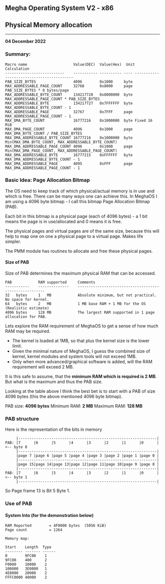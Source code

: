 ## Megha Operating System V2 - x86
## Physical Memory allocation
------------------------------------------------------------------------------
__04 December 2022__

### Summary:

```
Macro name                     Value(DEC)  Value(Hex)  Unit  Calculation
---------------------------    ----------- ---------- ---- ------------------------------------------
PAB_SIZE_BYTES                 4096        0x1000     byte
MAX_ADDRESSABLE_PAGE_COUNT     32768       0x8000     page PAB_SIZE_BYTES * 8 bytes/page
MAX_ADDRESSABLE_BYTE_COUNT     134217728   0x8000000  byte MAX_ADDRESSABLE_PAGE_COUNT * PAB_SIZE_BYTES
MAX_ADDRESSABLE_BYTE           134217727   0x7FFFFFF  byte MAX_ADDRESSABLE_BYTE_COUNT - 1
MAX_ADDRESSABLE_PAGE           32767       0x7FFF     page MAX_ADDRESSABLE_PAGE_COUNT - 1
MAX_DMA_BYTE_COUNT             16777216    0x1000000  byte Fixed 16 MiB
MAX_DMA_PAGE_COUNT             4096        0x1000     page MAX_DMA_BYTE_COUNT / PAB_SIZE_BYTES
MAX_DMA_ADDRESSABLE_BYTE_COUNT 16777216    0x1000000  byte Min(MAX_DMA_BYTE_COUNT, MAX_ADDRESSABLE_BYTE_COUNT)
MAX_DMA_ADDRESSABLE_PAGE_COUNT 4096        0x1000     page Min(MAX_DMA_PAGE_COUNT, MAX_ADDRESSABLE_PAGE_COUNT)
MAX_DMA_ADDRESSABLE_BYTE       16777215    0xFFFFFF   byte MAX_DMA_ADDRESSABLE_BYTE_COUNT - 1
MAX_DMA_ADDRESSABLE_PAGE       4095        0xFFF      page MAX_DMA_ADDRESSABLE_PAGE_COUNT - 1
```

### Basic Idea: Page Allocation Bitmap

The OS need to keep track of which physical/actual memory is in use and which is free. There can be
many ways one can achieve this. In MeghaOS I am using a 4096 byte bitmap - I call this bitmap Page
Allocation Bitmap (PAB).

Each bit in this bitmap is a physical page (each of 4096 bytes) - a 1 bit means the page is in
use/allocated and 0 means it is free.

The physical pages and virtual pages are of the same size, because this will help to map one on one
a physical page to a virtual page. Makes life simpler.

The PMM module has routines to allocate and free these physical pages.

#### Size of PAB

Size of PAB determines the maximum physical RAM that can be accessed.

```
PAB            RAM supported     Comments
-----------    --------------    -------------------------------------------------------
32   bytes     1   MB            Absolute minimum, but not practical. No space for kernel.
64   bytes     2   MB            1 MB base RAM + 1 MB for the OS (Realistic estimate)
4096 bytes     128 MB            The largest RAM supported in 1 page allocation for PAB.
```

Lets explore the RAM requirement of MeghaOS to get a sense of how much RAM may be required.
* The kernel is loaded at 1MB, so that plus the kernel size is the lower limit.
* Given the minimal nature of MeghaOS, I guess the combined size of kernel, kernel modules and
  system tools will not exceed 1MB.
* Only when more advanced/graphical software is added, will the RAM requirement will exceed 2 MB.

It is this safe to assume, that the **minimum RAM which is required is 2 MB**. But what is the
maximum and thus the PAB size.

Looking at the table above I think the best bet is to start with a PAB of size 4096 bytes
(this the above mentioned 4096 byte bitmap).

PAB size: **4096 bytes**
Minimum RAM: **2 MB**
Maximum RAM: **128 MB**

### PAB structure

Here is the representation of the bits in memory

```
     |---------------------------------------------------------------|
PAB: |7      |6      |5      |4      |3      |2      |1      |0      |      <-- byte 0
     |---------------------------------------------------------------|
     |page 7 |page 6 |page 5 |page 4 |page 3 |page 2 |page 1 |page 0 |
     |---------------------------------------------------------------|
     |page 15|page 14|page 13|page 12|page 11|page 10|page 9 |page 8 |
     |---------------------------------------------------------------|
PAB: |7      |6      |5      |4      |3      |2      |1      |0      |      <-- byte 1
     |---------------------------------------------------------------|
```

So Page frame 13 is Bit 5 Byte 1.

### Use of PAB

#### System Into (for the demonstration below)

```
RAM Reported        = 4F0000 bytes  (5056 KiB)
Page count          = 1264

Memory map:

Start    Length  Type
-------- ------- ------
0        9FC00    1
9FC00    400      2
F0000    10000    2
100000   3E0000   1
4E0000   20000    2
FFFC0000 40000    2
```
